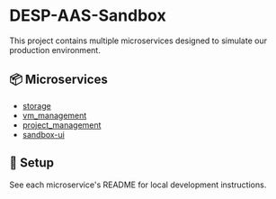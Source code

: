 # DESP-AAS-Sandbox

This project contains multiple microservices designed to simulate our production environment.

## 📦 Microservices

- [storage](https://github.com/acri-st/storage)
- [vm_management](https://github.com/acri-st/vm-management)
- [project_management](https://github.com/acri-st/project-management)
- [sandbox-ui](https://github.com/acri-st/sandbox-ui)

## 🧰 Setup

See each microservice's README for local development instructions.
